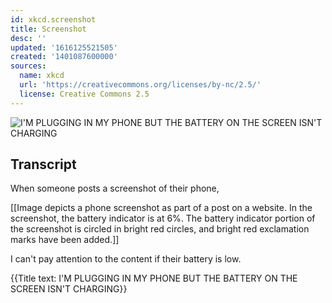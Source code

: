 ```yaml
---
id: xkcd.screenshot
title: Screenshot
desc: ''
updated: '1616125521505'
created: '1401087600000'
sources:
  name: xkcd
  url: 'https://creativecommons.org/licenses/by-nc/2.5/'
  license: Creative Commons 2.5
---
```

![I'M PLUGGING IN MY PHONE BUT THE BATTERY ON THE SCREEN ISN'T CHARGING](https://imgs.xkcd.com/comics/screenshot.png)

## Transcript
When someone posts a screenshot of their phone,

[[Image depicts a phone screenshot as part of a post on a website. In the screenshot, the battery indicator is at 6%. The battery indicator portion of the screenshot is circled in bright red circles, and bright red exclamation marks have been added.]]

I can't pay attention to the content if their battery is low.

{{Title text: I'M PLUGGING IN MY PHONE BUT THE BATTERY ON THE SCREEN ISN'T CHARGING}}
